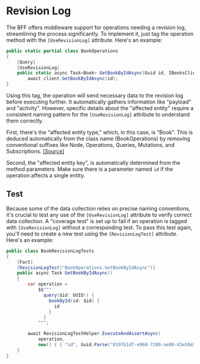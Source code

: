 # Revision Log

The BFF offers middleware support for operations needing a revision log, streamlining the process
significantly. To implement it, just tag the operation method with the `[UseRevisionLog]` attribute.
Here's an example:

```csharp
public static partial class BookOperations
{
    [Query]
    [UseRevisionLog]
    public static async Task<Book> GetBookByIdAsync(Guid id, IBooksClient client) =>
        await client.GetBookByIdAsync(id);
}
```

Using this tag, the operation will send necessary data to the revision log before executing further.
It automatically gathers information like "payload" and "activity". However, specific details about
the "affected entity" require a consistent naming pattern for the `[UseRevisionLog]` attribute to
understand them correctly.

First, there's the "affected entity type," which, in this case, is "Book". This is deduced
automatically from the class name (BookOperations) by removing conventional suffixes like Node,
Operations, Queries, Mutations, and Subscriptions. [[Source]](https://github.com/Energinet-DataHub/greenforce-frontend/blob/52a66634e0081b37fc03efb2125238bcdb4e9ec6/apps/dh/api-dh/source/DataHub.WebApi/Modules/RevisionLog/Attributes/UseRevisionLog.cs#L38)

Second, the "affected entity key", is automatically determined from the method parameters.
Make sure there is a parameter named `id` if the operation affects a single entity.

## Test

Because some of the data collection relies on precise naming conventions, it's crucial to test any
use of the `[UseRevisionLog]` attribute to verify correct data collection. A "coverage test" is set up
to fail if an operation is tagged with `[UseRevisionLog]` without a corresponding test. To pass this
test again, you'll need to create a new test using the `[RevisionLogTest]` attribute. Here's an example:

```csharp
public class BookRevisionLogTests
{
    [Fact]
    [RevisionLogTest("BookOperations.GetBookByIdAsync")]
    public async Task GetBookByIdAsync()
    {
        var operation =
            $$"""
              query($id: UUID!) {
                bookById(id: $id) {
                  id
                }
              }
            """;

        await RevisionLogTestHelper.ExecuteAndAssertAsync(
            operation,
            new() { { "id", Guid.Parse("0197b1d7-e968-7280-ae80-43e58a5830e4") } });
    }
}
```

